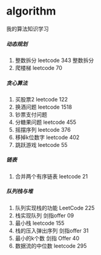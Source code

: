 # algorithm
我的算法知识学习

##### 动态规划
1. 整数拆分  leetcode 343 整数拆分
2. 爬楼梯    leetcode 70

##### 贪心算法
1. 买股票2    leetcode 122
2. 换酒问题   leetcode 1518
3. 钞票支付问题
4. 分糖果问题 leetcode 455
5. 摇摆序列 leetcode 376
6. 移掉k位数字 leetcode 402
7. 跳跃游戏  leetcode 55

##### 链表
1. 合并两个有序链表 leetcode 21

##### 队列栈与堆
1. 队列实现栈的功能  LeetCode 225
2. 栈实现队列  剑指offer 09
3. 最小栈  leetcode 155
4. 栈的压入弹出序列  剑指offer 31
5. 最小的k个数 剑指 Offer 40
6. 数据流的中位数  leetcode 295
